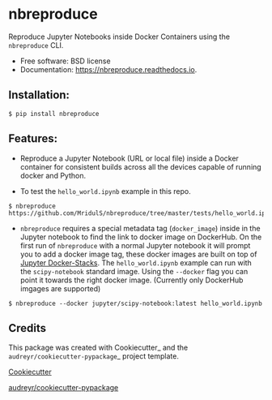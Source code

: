 nbreproduce
===========


Reproduce Jupyter Notebooks inside Docker Containers using the `nbreproduce` CLI.


* Free software: BSD license
* Documentation: https://nbreproduce.readthedocs.io.

Installation:
-------------

```
$ pip install nbreproduce
```

Features:
--------

* Reproduce a Jupyter Notebook (URL or local file) inside a Docker container for consistent builds across all the devices capable of running docker and Python.

* To test the `hello_world.ipynb` example in this repo.
```
$ nbreproduce https://github.com/MridulS/nbreproduce/tree/master/tests/hello_world.ipynb
```

* `nbreproduce` requires a special metadata tag (`docker_image`) inside in the Jupyter notebook to find the link to docker image on DockerHub. On the first run of `nbreproduce` with a normal Jupyter notebook it will prompt you to add a docker image tag, these docker images are built on top of [Jupyter Docker-Stacks](https://jupyter-docker-stacks.readthedocs.io). The `hello_world.ipynb` example can run with the `scipy-notebook` standard image. Using the `--docker` flag you can point it towards the right docker image. (Currently only DockerHub imgages are supported)
```
$ nbreproduce --docker jupyter/scipy-notebook:latest hello_world.ipynb
```

Credits
-------

This package was created with Cookiecutter_ and the `audreyr/cookiecutter-pypackage`_ project template.

[Cookiecutter](https://github.com/audreyr/cookiecutter)

[audreyr/cookiecutter-pypackage](https://github.com/audreyr/cookiecutter-pypackage)
